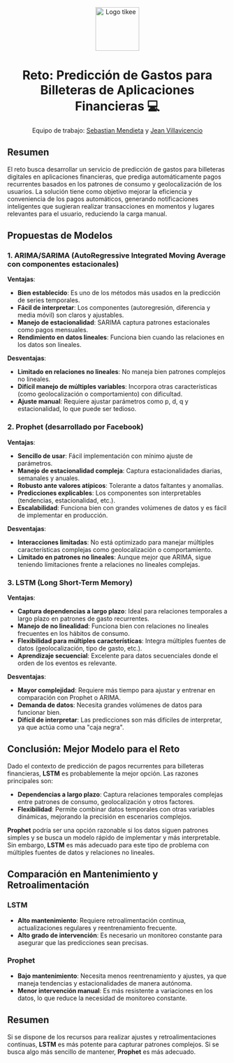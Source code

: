 <div align="center">
  
<img src="https://i.imgur.com/WB9OFRy.png" alt="Logo tikee" width="100"/>

# Reto: Predicción de Gastos para Billeteras de Aplicaciones Financieras 💻

Equipo de trabajo: [Sebastian Mendieta](https://github.com/sebastianmend) y [Jean Villavicencio](https://github.com/Jeanvillav)

</div>

## Resumen
El reto busca desarrollar un servicio de predicción de gastos para billeteras digitales en aplicaciones financieras, que prediga automáticamente pagos recurrentes basados en los patrones de consumo y geolocalización de los usuarios. La solución tiene como objetivo mejorar la eficiencia y conveniencia de los pagos automáticos, generando notificaciones inteligentes que sugieran realizar transacciones en momentos y lugares relevantes para el usuario, reduciendo la carga manual.

## Propuestas de Modelos

### 1. ARIMA/SARIMA (AutoRegressive Integrated Moving Average con componentes estacionales)
**Ventajas**:
- **Bien establecido**: Es uno de los métodos más usados en la predicción de series temporales.
- **Fácil de interpretar**: Los componentes (autoregresión, diferencia y media móvil) son claros y ajustables.
- **Manejo de estacionalidad**: SARIMA captura patrones estacionales como pagos mensuales.
- **Rendimiento en datos lineales**: Funciona bien cuando las relaciones en los datos son lineales.

**Desventajas**:
- **Limitado en relaciones no lineales**: No maneja bien patrones complejos no lineales.
- **Difícil manejo de múltiples variables**: Incorpora otras características (como geolocalización o comportamiento) con dificultad.
- **Ajuste manual**: Requiere ajustar parámetros como p, d, q y estacionalidad, lo que puede ser tedioso.

### 2. Prophet (desarrollado por Facebook)
**Ventajas**:
- **Sencillo de usar**: Fácil implementación con mínimo ajuste de parámetros.
- **Manejo de estacionalidad compleja**: Captura estacionalidades diarias, semanales y anuales.
- **Robusto ante valores atípicos**: Tolerante a datos faltantes y anomalías.
- **Predicciones explicables**: Los componentes son interpretables (tendencias, estacionalidad, etc.).
- **Escalabilidad**: Funciona bien con grandes volúmenes de datos y es fácil de implementar en producción.

**Desventajas**:
- **Interacciones limitadas**: No está optimizado para manejar múltiples características complejas como geolocalización o comportamiento.
- **Limitado en patrones no lineales**: Aunque mejor que ARIMA, sigue teniendo limitaciones frente a relaciones no lineales complejas.

### 3. LSTM (Long Short-Term Memory)
**Ventajas**:
- **Captura dependencias a largo plazo**: Ideal para relaciones temporales a largo plazo en patrones de gasto recurrentes.
- **Manejo de no linealidad**: Funciona bien con relaciones no lineales frecuentes en los hábitos de consumo.
- **Flexibilidad para múltiples características**: Integra múltiples fuentes de datos (geolocalización, tipo de gasto, etc.).
- **Aprendizaje secuencial**: Excelente para datos secuenciales donde el orden de los eventos es relevante.

**Desventajas**:
- **Mayor complejidad**: Requiere más tiempo para ajustar y entrenar en comparación con Prophet o ARIMA.
- **Demanda de datos**: Necesita grandes volúmenes de datos para funcionar bien.
- **Difícil de interpretar**: Las predicciones son más difíciles de interpretar, ya que actúa como una "caja negra".

## Conclusión: Mejor Modelo para el Reto
Dado el contexto de predicción de pagos recurrentes para billeteras financieras, **LSTM** es probablemente la mejor opción. Las razones principales son:

- **Dependencias a largo plazo**: Captura relaciones temporales complejas entre patrones de consumo, geolocalización y otros factores.
- **Flexibilidad**: Permite combinar datos temporales con otras variables dinámicas, mejorando la precisión en escenarios complejos.

**Prophet** podría ser una opción razonable si los datos siguen patrones simples y se busca un modelo rápido de implementar y más interpretable. Sin embargo, **LSTM** es más adecuado para este tipo de problema con múltiples fuentes de datos y relaciones no lineales.

## Comparación en Mantenimiento y Retroalimentación

### LSTM
- **Alto mantenimiento**: Requiere retroalimentación continua, actualizaciones regulares y reentrenamiento frecuente.
- **Alto grado de intervención**: Es necesario un monitoreo constante para asegurar que las predicciones sean precisas.

### Prophet
- **Bajo mantenimiento**: Necesita menos reentrenamiento y ajustes, ya que maneja tendencias y estacionalidades de manera autónoma.
- **Menor intervención manual**: Es más resistente a variaciones en los datos, lo que reduce la necesidad de monitoreo constante.

## Resumen
Si se dispone de los recursos para realizar ajustes y retroalimentaciones continuas, **LSTM** es más potente para capturar patrones complejos. Si se busca algo más sencillo de mantener, **Prophet** es más adecuado.

